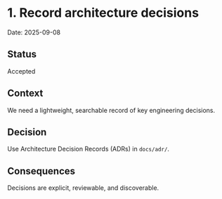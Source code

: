 # 1. Record architecture decisions
Date: 2025-09-08
## Status
Accepted
## Context
We need a lightweight, searchable record of key engineering decisions.
## Decision
Use Architecture Decision Records (ADRs) in `docs/adr/`.
## Consequences
Decisions are explicit, reviewable, and discoverable.
